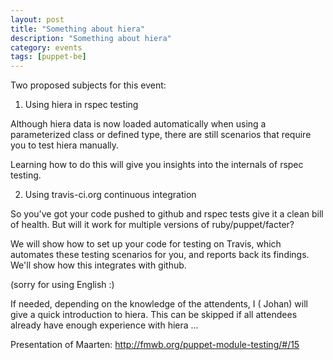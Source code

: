 ```yaml
---
layout: post
title: "Something about hiera"
description: "Something about hiera"
category: events
tags: [puppet-be]
---
```

Two proposed subjects for this event:

1) Using hiera in rspec testing

Although hiera data is now loaded automatically when using a parameterized class or defined type, there are still scenarios that require you to test hiera manually.

Learning how to do this will give you insights into the internals of rspec testing.

 

 2) Using travis-ci.org continuous integration

 So you've got your code pushed to github and rspec tests give it a clean bill of health. But will it work for multiple versions of ruby/puppet/facter?

 We will show how to set up your code for testing on Travis, which automates these testing scenarios for you, and reports back its findings. We'll show how this integrates with github.

 (sorry for using English :)

 If needed, depending on the knowledge of the attendents, I ( Johan) will give a quick introduction to hiera.    This can be skipped if all attendees already have enough experience with hiera ...

Presentation of Maarten: http://fmwb.org/puppet-module-testing/#/15
